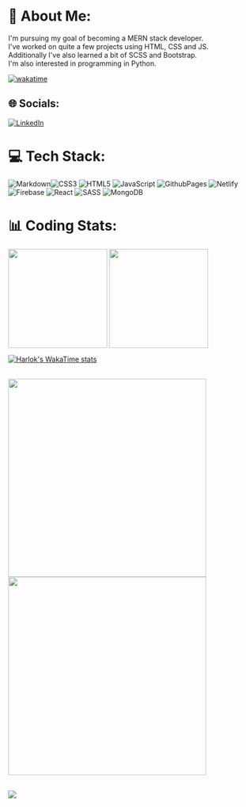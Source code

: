 
# 💫 About Me:
I'm pursuing my goal of becoming a MERN stack developer.<br>I've worked on quite a few projects using HTML, CSS and JS.<br>Additionally I've also learned a bit of SCSS and Bootstrap.<br>I'm also interested in programming in Python.

[![wakatime](https://wakatime.com/badge/user/8273210b-c9ea-4cad-8702-59d3ac4ffb44.svg)](https://wakatime.com/@8273210b-c9ea-4cad-8702-59d3ac4ffb44)

## 🌐 Socials:
[![LinkedIn](https://img.shields.io/badge/LinkedIn-%230077B5.svg?logo=linkedin&logoColor=white)](https://linkedin.com/in/hamza-ahmed-cs/) 

# 💻 Tech Stack:
![Markdown](https://img.shields.io/badge/markdown-%23000000.svg?style=plastic&logo=markdown&logoColor=white)![CSS3](https://img.shields.io/badge/css3-%231572B6.svg?style=plastic&logo=css3&logoColor=white) ![HTML5](https://img.shields.io/badge/html5-%23E34F26.svg?style=plastic&logo=html5&logoColor=white) ![JavaScript](https://img.shields.io/badge/javascript-%23323330.svg?style=plastic&logo=javascript&logoColor=%23F7DF1E) ![GithubPages](https://img.shields.io/badge/github%20pages-121013?style=plastic&logo=github&logoColor=white) ![Netlify](https://img.shields.io/badge/netlify-%23000000.svg?style=plastic&logo=netlify&logoColor=#00C7B7)![Firebase](https://img.shields.io/badge/firebase-%23039BE5.svg?style=plastic&logo=firebase) ![React](https://img.shields.io/badge/react-%2320232a.svg?style=plastic&logo=react&logoColor=%2361DAFB) ![SASS](https://img.shields.io/badge/SASS-hotpink.svg?style=plastic&logo=SASS&logoColor=white) ![MongoDB](https://img.shields.io/badge/MongoDB-%234ea94b.svg?style=plastic&logo=mongodb&logoColor=white)

# 📊 Coding Stats:
<a><img height="200" align="center" src="https://github-readme-streak-stats.herokuapp.com/?user=hamz-aa&theme=dark&hide_border=false"></a>
<a><img height="200" align="center" src="https://github-readme-stats.vercel.app/api/top-langs/?username=hamz-aa&size_weight=0.5&count_weight=0.5&langs_count=7&layout=compact&theme=dark"> </a>

[![Harlok's WakaTime stats](https://github-readme-stats.vercel.app/api/wakatime?username=hamz_a&theme=dark)](https://github.com/anuraghazra/github-readme-stats)

<br>
<a href="https://wakatime.com"><img src="https://wakatime.com/share/@Hamz_a/0f610073-c287-44c7-b4bf-377c7db69c94.png" width="400px" align="center" /></a>
<a href="https://wakatime.com"><img src="https://wakatime.com/share/@Hamz_a/61e04d43-5d41-4573-9685-88f8e2b157a4.png" width="400px" align="center" /></a>
<br>
<br>

![](https://quotes-github-readme.vercel.app/api?type=horizontal&theme=merko)

<!-- Proudly created with GPRM ( https://gprm.itsvg.in ) -->
